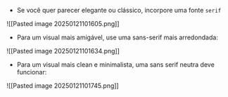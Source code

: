 * Se você quer parecer elegante ou clássico, incorpore uma fonte `serif` 

![[Pasted image 20250121101605.png]]

- Para um visual mais amigável, use uma sans-serif mais arredondada:

![[Pasted image 20250121101634.png]]

- Para um visual mais clean e minimalista, uma sans serif neutra deve funcionar:

![[Pasted image 20250121101745.png]]

